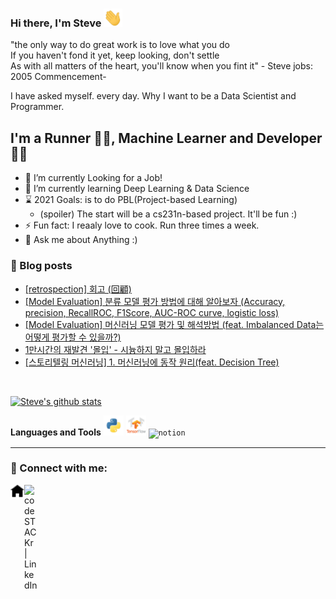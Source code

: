 ### Hi there, I'm Steve <img src="https://github.com/Steve-YJ/Steve-yj/blob/main/wave.gif" width="30px">
"the only way to do great work is to love what you do<br>
If you haven't fond it yet, keep looking, don't settle<br>
As with all matters of the heart, you'll know when you fint it" - Steve jobs: 2005 Commencement- <br>

I have asked myself. every day. Why I want to be a Data Scientist and Programmer. 
<br>

## I'm a Runner 🏃🏻, Machine Learner and Developer 👨‍💻
- 🔭 I’m currently Looking for a Job!
- 🌱 I’m currently learning Deep Learning & Data Science
- ⌛️ 2021 Goals: is to do PBL(Project-based Learning)
  - (spoiler) The start will be a cs231n-based project. It'll be fun :)
- ⚡ Fun fact: I reaaly love to cook. Run three times a week.
- 💬 Ask me about Anything :)

### 📗 Blog posts
<!-- BLOG-POST-LIST:START -->
- [[retrospection] 회고 (回顧)](https://deepinsight.tistory.com/174)
- [[Model Evaluation] 분류 모델 평가 방법에 대해 알아보자 (Accuracy, precision, RecallROC, F1Score, AUC-ROC curve, logistic loss)](https://deepinsight.tistory.com/173)
- [[Model Evaluation] 머신러닝 모델 평가 및 해석방법 (feat. Imbalanced Data는 어떻게 평가할 수 있을까?)](https://deepinsight.tistory.com/172)
- [1만시간의 재발견 '몰입' - 시늉하지 말고 몰입하라](https://deepinsight.tistory.com/169)
- [[스토리텔링 머신러닝] 1. 머신러닝에 동작 원리(feat. Decision Tree)](https://deepinsight.tistory.com/168)
<!-- BLOG-POST-LIST:END -->
<br>

[![Steve's github stats](https://github-readme-stats.vercel.app/api?username=steve-yj&show_icons=true&theme=dark)](https://github.com/steve-yj/github-readme-stats)<br>

**Languages and Tools** 
<code><img alt="Python" src="https://raw.githubusercontent.com/github/explore/80688e429a7d4ef2fca1e82350fe8e3517d3494d/topics/python/python.png" width="32"></code>
<code><img alt="tensorflow" src="https://raw.githubusercontent.com/github/explore/80688e429a7d4ef2fca1e82350fe8e3517d3494d/topics/tensorflow/tensorflow.png" width="32"></code>
<code><img alt="notion" height="20" src="http://logovectordl.com/wp-content/uploads/2019/11/notion-labs-inc-logo-vector.png"></code>

---
### 📩 Connect with me:

[<img align="left" alt="deepinsight.tisroty.com" width="22px" src="https://github.com/iconic/open-iconic/blob/master/svg/home.svg" />][website]
[<img align="left" alt="codeSTACKr | LinkedIn" width="22px" src="https://cdn.jsdelivr.net/npm/simple-icons@v3/icons/linkedin.svg" />][linkedin]


[profile]: https://www.notion.so/youngjoenlee/Steve-Lee-s-Portfolio-1425acd960b541c8a48adf8bb712c67e
[website]: https://deepinsight.tistory.com/
[linkedin]: https://www.linkedin.com/in/youngjeon-lee-50b033196/
